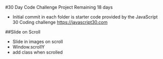 #30 Day Code Challenge Project
Remaining 18 days
- Initial commit in each folder is starter code provided by the JavaScript 30 Coding challenge https://javascript30.com


##Slide on Scroll
- Slide in images on scroll
- Window.scrollY
- add class when scrolled
